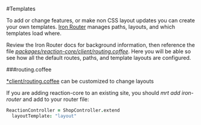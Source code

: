 #Templates

To add or change features, or make non CSS layout updates you can create your own templates.  [Iron Router](https://github.com/EventedMind/iron-router) manages paths, layouts, and which templates load where.

Review the Iron Router docs for background information, then reference the file [*packages/reaction-core/client/routing.coffee*](https://github.com/ongoworks/reaction-core/blob/master/client/routing.coffee).  Here you will be able so see how all the default routes, paths, and template layouts are configured.


###routing.coffee

[*client/routing.coffee](https://github.com/ongoworks/reaction/blob/master/client/routing.coffee) can be customized 
to change layouts

If you are adding reaction-core to an existing site, you should *mrt add iron-router* and add to your router file:

```coffeescript
ReactionController = ShopController.extend
  layoutTemplate: "layout"
```
